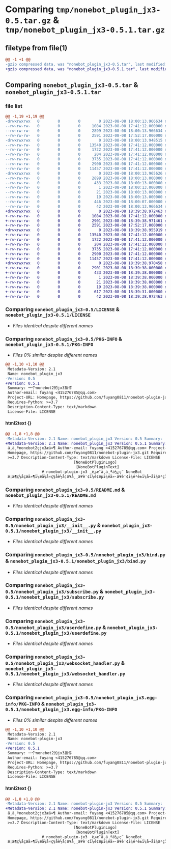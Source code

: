 # Comparing `tmp/nonebot_plugin_jx3-0.5.tar.gz` & `tmp/nonebot_plugin_jx3-0.5.1.tar.gz`

## filetype from file(1)

```diff
@@ -1 +1 @@
-gzip compressed data, was "nonebot_plugin_jx3-0.5.tar", last modified: Tue Aug  8 18:00:13 2023, max compression
+gzip compressed data, was "nonebot_plugin_jx3-0.5.1.tar", last modified: Tue Aug  8 18:39:38 2023, max compression
```

## Comparing `nonebot_plugin_jx3-0.5.tar` & `nonebot_plugin_jx3-0.5.1.tar`

### file list

```diff
@@ -1,19 +1,19 @@
-drwxrwxrwx   0        0        0        0 2023-08-08 18:00:13.966634 nonebot_plugin_jx3-0.5/
--rw-rw-rw-   0        0        0     1084 2023-08-08 17:41:12.000000 nonebot_plugin_jx3-0.5/LICENSE
--rw-rw-rw-   0        0        0     2899 2023-08-08 18:00:13.966634 nonebot_plugin_jx3-0.5/PKG-INFO
--rw-rw-rw-   0        0        0     2591 2023-08-08 17:52:17.000000 nonebot_plugin_jx3-0.5/README.md
-drwxrwxrwx   0        0        0        0 2023-08-08 18:00:13.948515 nonebot_plugin_jx3-0.5/nonebot_plugin_jx3/
--rw-rw-rw-   0        0        0    13540 2023-08-08 17:41:12.000000 nonebot_plugin_jx3-0.5/nonebot_plugin_jx3/__init__.py
--rw-rw-rw-   0        0        0     1722 2023-08-08 17:41:12.000000 nonebot_plugin_jx3-0.5/nonebot_plugin_jx3/bind.py
--rw-rw-rw-   0        0        0      204 2023-08-08 17:41:12.000000 nonebot_plugin_jx3-0.5/nonebot_plugin_jx3/config.py
--rw-rw-rw-   0        0        0     3735 2023-08-08 17:41:12.000000 nonebot_plugin_jx3-0.5/nonebot_plugin_jx3/subscribe.py
--rw-rw-rw-   0        0        0     2900 2023-08-08 17:41:12.000000 nonebot_plugin_jx3-0.5/nonebot_plugin_jx3/userdefine.py
--rw-rw-rw-   0        0        0    11457 2023-08-08 17:41:12.000000 nonebot_plugin_jx3-0.5/nonebot_plugin_jx3/websocket_handler.py
-drwxrwxrwx   0        0        0        0 2023-08-08 18:00:13.965626 nonebot_plugin_jx3-0.5/nonebot_plugin_jx3.egg-info/
--rw-rw-rw-   0        0        0     2899 2023-08-08 18:00:13.000000 nonebot_plugin_jx3-0.5/nonebot_plugin_jx3.egg-info/PKG-INFO
--rw-rw-rw-   0        0        0      433 2023-08-08 18:00:13.000000 nonebot_plugin_jx3-0.5/nonebot_plugin_jx3.egg-info/SOURCES.txt
--rw-rw-rw-   0        0        0        1 2023-08-08 18:00:13.000000 nonebot_plugin_jx3-0.5/nonebot_plugin_jx3.egg-info/dependency_links.txt
--rw-rw-rw-   0        0        0       21 2023-08-08 18:00:13.000000 nonebot_plugin_jx3-0.5/nonebot_plugin_jx3.egg-info/requires.txt
--rw-rw-rw-   0        0        0       19 2023-08-08 18:00:13.000000 nonebot_plugin_jx3-0.5/nonebot_plugin_jx3.egg-info/top_level.txt
--rw-rw-rw-   0        0        0      446 2023-08-08 18:00:07.000000 nonebot_plugin_jx3-0.5/pyproject.toml
--rw-rw-rw-   0        0        0       42 2023-08-08 18:00:13.966634 nonebot_plugin_jx3-0.5/setup.cfg
+drwxrwxrwx   0        0        0        0 2023-08-08 18:39:38.972463 nonebot_plugin_jx3-0.5.1/
+-rw-rw-rw-   0        0        0     1084 2023-08-08 17:41:12.000000 nonebot_plugin_jx3-0.5.1/LICENSE
+-rw-rw-rw-   0        0        0     2901 2023-08-08 18:39:38.971461 nonebot_plugin_jx3-0.5.1/PKG-INFO
+-rw-rw-rw-   0        0        0     2591 2023-08-08 17:52:17.000000 nonebot_plugin_jx3-0.5.1/README.md
+drwxrwxrwx   0        0        0        0 2023-08-08 18:39:38.955919 nonebot_plugin_jx3-0.5.1/nonebot_plugin_jx3/
+-rw-rw-rw-   0        0        0    13540 2023-08-08 17:41:12.000000 nonebot_plugin_jx3-0.5.1/nonebot_plugin_jx3/__init__.py
+-rw-rw-rw-   0        0        0     1722 2023-08-08 17:41:12.000000 nonebot_plugin_jx3-0.5.1/nonebot_plugin_jx3/bind.py
+-rw-rw-rw-   0        0        0      204 2023-08-08 17:41:12.000000 nonebot_plugin_jx3-0.5.1/nonebot_plugin_jx3/config.py
+-rw-rw-rw-   0        0        0     3735 2023-08-08 17:41:12.000000 nonebot_plugin_jx3-0.5.1/nonebot_plugin_jx3/subscribe.py
+-rw-rw-rw-   0        0        0     2900 2023-08-08 17:41:12.000000 nonebot_plugin_jx3-0.5.1/nonebot_plugin_jx3/userdefine.py
+-rw-rw-rw-   0        0        0    11457 2023-08-08 17:41:12.000000 nonebot_plugin_jx3-0.5.1/nonebot_plugin_jx3/websocket_handler.py
+drwxrwxrwx   0        0        0        0 2023-08-08 18:39:38.970458 nonebot_plugin_jx3-0.5.1/nonebot_plugin_jx3.egg-info/
+-rw-rw-rw-   0        0        0     2901 2023-08-08 18:39:38.000000 nonebot_plugin_jx3-0.5.1/nonebot_plugin_jx3.egg-info/PKG-INFO
+-rw-rw-rw-   0        0        0      433 2023-08-08 18:39:38.000000 nonebot_plugin_jx3-0.5.1/nonebot_plugin_jx3.egg-info/SOURCES.txt
+-rw-rw-rw-   0        0        0        1 2023-08-08 18:39:38.000000 nonebot_plugin_jx3-0.5.1/nonebot_plugin_jx3.egg-info/dependency_links.txt
+-rw-rw-rw-   0        0        0       21 2023-08-08 18:39:38.000000 nonebot_plugin_jx3-0.5.1/nonebot_plugin_jx3.egg-info/requires.txt
+-rw-rw-rw-   0        0        0       19 2023-08-08 18:39:38.000000 nonebot_plugin_jx3-0.5.1/nonebot_plugin_jx3.egg-info/top_level.txt
+-rw-rw-rw-   0        0        0      617 2023-08-08 18:39:31.000000 nonebot_plugin_jx3-0.5.1/pyproject.toml
+-rw-rw-rw-   0        0        0       42 2023-08-08 18:39:38.972463 nonebot_plugin_jx3-0.5.1/setup.cfg
```

### Comparing `nonebot_plugin_jx3-0.5/LICENSE` & `nonebot_plugin_jx3-0.5.1/LICENSE`

 * *Files identical despite different names*

### Comparing `nonebot_plugin_jx3-0.5/PKG-INFO` & `nonebot_plugin_jx3-0.5.1/PKG-INFO`

 * *Files 0% similar despite different names*

```diff
@@ -1,10 +1,10 @@
 Metadata-Version: 2.1
 Name: nonebot_plugin_jx3
-Version: 0.5
+Version: 0.5.1
 Summary: 一个nonebot2的jx3插件
 Author-email: fuyang <415276785@qq.com>
 Project-URL: Homepage, https://github.com/fuyang0811/nonebot-plugin-jx3.git
 Requires-Python: >=3.7
 Description-Content-Type: text/markdown
 License-File: LICENSE
```

#### html2text {}

```diff
@@ -1,8 +1,8 @@
-Metadata-Version: 2.1 Name: nonebot_plugin_jx3 Version: 0.5 Summary:
+Metadata-Version: 2.1 Name: nonebot_plugin_jx3 Version: 0.5.1 Summary:
 ä¸ä¸ªnonebot2çjx3æä»¶ Author-email: fuyang <415276785@qq.com> Project-URL:
 Homepage, https://github.com/fuyang0811/nonebot-plugin-jx3.git Requires-Python:
 >=3.7 Description-Content-Type: text/markdown License-File: LICENSE
                              [NoneBotPluginLogo]
                               [NoneBotPluginText]
                # nonebot-plugin-jx3 _è¿æ¯ä¸ä¸ªä½¿ç¨ NoneBot
 æ¡æ¶ç¼åçæä»¶ï¼æä¾å¤ç§åè½å¦æ¥å¸¸æ¥è¯¢ï¼é¢æµï¼éä»·æ¥è¯¢ï¼é²è±ï¼å¬åï¼æ²çï¼jjcï¼é»å¸ï¼éªè¯ï¼å¥éï¼æåä»¥åå¤ç§æ¶æ¯æ¨éåè½ã_
```

### Comparing `nonebot_plugin_jx3-0.5/README.md` & `nonebot_plugin_jx3-0.5.1/README.md`

 * *Files identical despite different names*

### Comparing `nonebot_plugin_jx3-0.5/nonebot_plugin_jx3/__init__.py` & `nonebot_plugin_jx3-0.5.1/nonebot_plugin_jx3/__init__.py`

 * *Files identical despite different names*

### Comparing `nonebot_plugin_jx3-0.5/nonebot_plugin_jx3/bind.py` & `nonebot_plugin_jx3-0.5.1/nonebot_plugin_jx3/bind.py`

 * *Files identical despite different names*

### Comparing `nonebot_plugin_jx3-0.5/nonebot_plugin_jx3/subscribe.py` & `nonebot_plugin_jx3-0.5.1/nonebot_plugin_jx3/subscribe.py`

 * *Files identical despite different names*

### Comparing `nonebot_plugin_jx3-0.5/nonebot_plugin_jx3/userdefine.py` & `nonebot_plugin_jx3-0.5.1/nonebot_plugin_jx3/userdefine.py`

 * *Files identical despite different names*

### Comparing `nonebot_plugin_jx3-0.5/nonebot_plugin_jx3/websocket_handler.py` & `nonebot_plugin_jx3-0.5.1/nonebot_plugin_jx3/websocket_handler.py`

 * *Files identical despite different names*

### Comparing `nonebot_plugin_jx3-0.5/nonebot_plugin_jx3.egg-info/PKG-INFO` & `nonebot_plugin_jx3-0.5.1/nonebot_plugin_jx3.egg-info/PKG-INFO`

 * *Files 0% similar despite different names*

```diff
@@ -1,10 +1,10 @@
 Metadata-Version: 2.1
 Name: nonebot-plugin-jx3
-Version: 0.5
+Version: 0.5.1
 Summary: 一个nonebot2的jx3插件
 Author-email: fuyang <415276785@qq.com>
 Project-URL: Homepage, https://github.com/fuyang0811/nonebot-plugin-jx3.git
 Requires-Python: >=3.7
 Description-Content-Type: text/markdown
 License-File: LICENSE
```

#### html2text {}

```diff
@@ -1,8 +1,8 @@
-Metadata-Version: 2.1 Name: nonebot-plugin-jx3 Version: 0.5 Summary:
+Metadata-Version: 2.1 Name: nonebot-plugin-jx3 Version: 0.5.1 Summary:
 ä¸ä¸ªnonebot2çjx3æä»¶ Author-email: fuyang <415276785@qq.com> Project-URL:
 Homepage, https://github.com/fuyang0811/nonebot-plugin-jx3.git Requires-Python:
 >=3.7 Description-Content-Type: text/markdown License-File: LICENSE
                              [NoneBotPluginLogo]
                               [NoneBotPluginText]
                # nonebot-plugin-jx3 _è¿æ¯ä¸ä¸ªä½¿ç¨ NoneBot
 æ¡æ¶ç¼åçæä»¶ï¼æä¾å¤ç§åè½å¦æ¥å¸¸æ¥è¯¢ï¼é¢æµï¼éä»·æ¥è¯¢ï¼é²è±ï¼å¬åï¼æ²çï¼jjcï¼é»å¸ï¼éªè¯ï¼å¥éï¼æåä»¥åå¤ç§æ¶æ¯æ¨éåè½ã_
```

